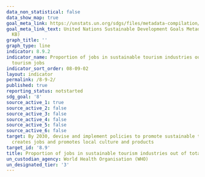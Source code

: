```yaml
---
data_non_statistical: false
data_show_map: true
goal_meta_link: https://unstats.un.org/sdgs/files/metadata-compilation/Metadata-Goal-8.pdf
goal_meta_link_text: United Nations Sustainable Development Goals Metadata (PDF 526
  KB)
graph_title: ''
graph_type: line
indicator: 8.9.2
indicator_name: Proportion of jobs in sustainable tourism industries out of total
  tourism jobs
indicator_sort_order: 08-09-02
layout: indicator
permalink: /8-9-2/
published: true
reporting_status: notstarted
sdg_goal: '8'
source_active_1: true
source_active_2: false
source_active_3: false
source_active_4: false
source_active_5: false
source_active_6: false
target: By 2030, devise and implement policies to promote sustainable tourism that
  creates jobs and promotes local culture and products
target_id: '8.9'
title: Proportion of jobs in sustainable tourism industries out of total tourism jobs
un_custodian_agency: World Health Organisation (WHO)
un_designated_tier: '3'
---
```

